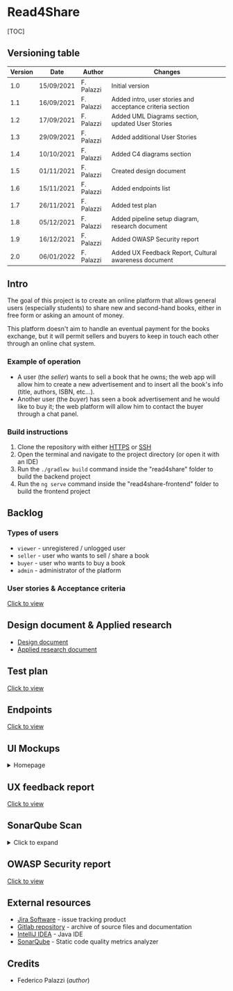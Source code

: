 # Read4Share

[TOC]

## Versioning table

| Version | Date       | Author     | Changes                                                   |
| :------ | ---------- | ---------- | --------------------------------------------------------- |
| 1.0     | 15/09/2021 | F. Palazzi | Initial version                                           |
| 1.1     | 16/09/2021 | F. Palazzi | Added intro, user stories and acceptance criteria section |
| 1.2     | 17/09/2021 | F. Palazzi | Added UML Diagrams section, updated User Stories          |
| 1.3     | 29/09/2021 | F. Palazzi | Added additional User Stories                             |
| 1.4     | 10/10/2021 | F. Palazzi | Added C4 diagrams section                                 |
| 1.5     | 01/11/2021 | F. Palazzi | Created design document                                   |
| 1.6     | 15/11/2021 | F. Palazzi | Added endpoints list                                      |
| 1.7     | 26/11/2021 | F. Palazzi | Added test plan                                           |
| 1.8     | 05/12/2021 | F. Palazzi | Added pipeline setup diagram, research document           |
| 1.9     | 16/12/2021 | F. Palazzi | Added OWASP Security report                               |
| 2.0     | 06/01/2022 | F. Palazzi | Added UX Feedback Report, Cultural awareness document     |

## Intro

The goal of this project is to create an online platform that allows general users (especially students) to share new and second-hand books, either in free form or asking an amount of money.

This platform doesn't aim to handle an eventual payment for the books exchange, but it will permit sellers and buyers to keep in touch each other through an online chat system.

### Example of operation

- A user (the *seller*) wants to sell a book that he owns; the web app will allow him to create a new advertisement and to insert all the book's info (title, authors, ISBN, etc...).
-  Another user (the *buyer*) has seen a book advertisement and he would like to buy it; the web platform will allow him to contact the buyer through a chat panel.

### Build instructions

1. Clone the repository with either [HTTPS](https://gitlab.com/IlPalazz/read4share.git) or [SSH](git@gitlab.com:IlPalazz/read4share.git)
2. Open the terminal and navigate to the project directory (or open it with an IDE)
3. Run the `./gradlew build` command inside the "read4share" folder to build the backend project
3. Run the `ng serve` command inside the "read4share-frontend" folder to build the frontend project

## Backlog

### Types of users

- `viewer` - unregistered / unlogged user
- `seller` - user who wants to sell / share a book
- `buyer` - user who wants to buy a book
- `admin` - administrator of the platform

### User stories & Acceptance criteria

[Click to view](docs/stories.md)

## Design document & Applied research

- [Design document](./docs/design_doc.md)
- [Applied research document](./docs/applied_research.md)

## Test plan

[Click to view](docs/testplan.md)

## Endpoints

[Click to view](docs/endpoints.md)

## UI Mockups

<details>
    <summary>Homepage</summary>
    <img src="./docs/img/mockups/homepage.png" style="zoom: 67%;" />
</details>

## UX feedback report

[Click to view](docs/ux_report.md)

## SonarQube Scan

<details>
    <summary>Click to expand</summary>
    <img src="./docs/img/sonar_scan_1.png" style="zoom: 67%;" />
</details>

## OWASP Security report

[Click to view](docs/owasp_report.md)

## External resources

- [Jira Software](https://strykerstorm.atlassian.net/jira/software/projects/R4S/boards/2/roadmap?shared=&atlOrigin=eyJpIjoiYjQzM2IwMDIxZDFiNDdkYzg5N2ZmNjU4ZTdlZGJjNTciLCJwIjoiaiJ9) - issue tracking product
- [Gitlab repository](https://gitlab.com/IlPalazz/read4share) - archive of source files and documentation
- [IntelliJ IDEA](https://www.jetbrains.com/idea/) - Java IDE
- [SonarQube](https://www.sonarqube.org/) - Static code quality metrics analyzer

## Credits

- Federico Palazzi (*author*)